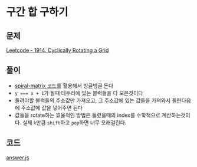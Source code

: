 # 구간 합 구하기
## 문제
[Leetcode - 1914. Cyclically Rotating a Grid](https://leetcode.com/problems/cyclically-rotating-a-grid/)

## 풀이
- [spiral-matrix 코드](../Spiral-Matrix/answer.js)를 활용해서 빙글빙글 돈다
- `y === x + 1`가 될때 테두리에 있는 블럭들을 다 모은것이다
- 돌려야할 블럭들의 주소값만 가져오고, 그 주소값에 있는 값들을 가져와서 돌린다음에 주소값에 값을 넣어주면 된다
- 값들을 rotate하는 효율적인 방법은 돌렸을때의 index를 수학적으로 계산하는것이다. 실제 `k`만큼 `shift`하고 `pop`하면 너무 오래걸린다.

## 코드
[answer.js](./answer.js)